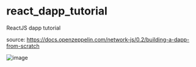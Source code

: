 # react_dapp_tutorial
ReactJS dapp tutorial

source: https://docs.openzeppelin.com/network-js/0.2/building-a-dapp-from-scratch

![image](https://user-images.githubusercontent.com/34758484/127894271-734a507d-c3b9-41cb-bf15-b492c78790e6.png)

